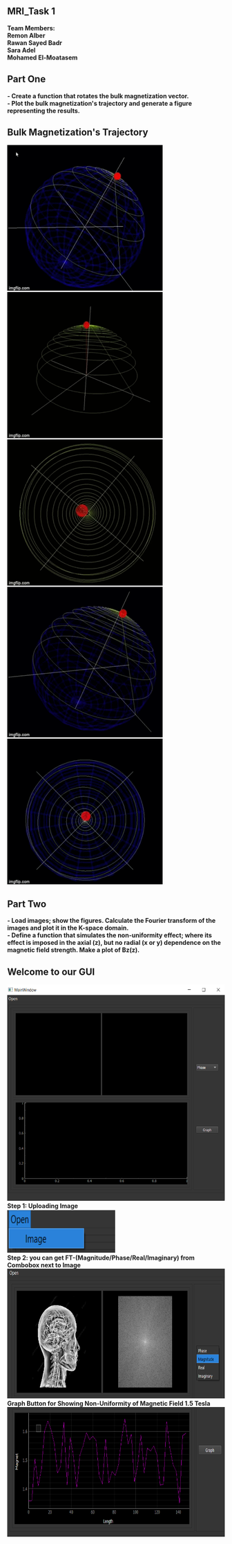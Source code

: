 ## MRI_Task 1
**Team Members:**<br/>
**Remon Alber**<br/>
**Rawan Sayed Badr**<br/>
**Sara Adel**<br/>
**Mohamed El-Moatasem**<br/>

## Part One
**- Create a function that rotates the bulk magnetization vector.** <br/>
**- Plot the bulk magnetization's trajectory and generate a figure representing the results.** <br/>
## Bulk Magnetization's Trajectory
![one](1.gif) <br/>
![two](2.gif) <br/>
![three](3.gif) <br/>
![four](4.gif) <br/>
![five](5.gif) <br/>

## Part Two 
**- Load images; show the figures. Calculate the Fourier transform of the images and plot it in the K-space domain.** <br/>
**- Define a function that simulates the non-uniformity effect; where its effect is imposed in the axial (z), but no radial (x or y)  dependence on the magnetic field strength. Make a plot of Bz(z).** <br/>
## Welcome to our GUI
<img src="1.png" width="600" height="500" /> <br/>
**Step 1: Uploading Image** <br/>
<img src="2.png" width="250" height="100" /> <br/>
**Step 2: you can get FT-(Magnitude/Phase/Real/Imaginary) from Combobox next to Image** <br/>
<img src="3.png" width="600" height="300" /> <br/>
**Graph Button for Showing Non-Uniformity of Magnetic Field 1.5 Tesla** <br/>
<img src="4.png" width="600" height="300" /> <br/>


